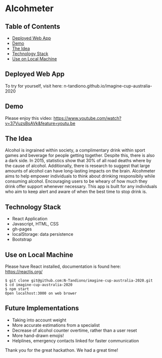 # Alcohmeter

## Table of Contents

- [Deployed Web App](##Deployed-Web-App)
- [Demo](##demo)
- [The Idea](##the-idea)
- [Technology Stack](##technology-stack)
- [Use on Local Machine](##use-on-local-machine)

## Deployed Web App

To try for yourself, visit here: n-tandiono.github.io/imagine-cup-australia-2020

## Demo

Please enjoy this video:
https://www.youtube.com/watch?v=37VuzsBsAVk&feature=youtu.be

## The Idea

Alcohol is ingrained within society, a complimentary drink within sport games and beverage for people getting together. Despite this, there is also a dark side. In 2015, statistics show that 30% of all road deaths where by the cause of alcohol. Additionally, there is research to suggest that large amounts of alcohol can have long-lasting impacts on the brain. Alcohmeter aims to help empower individuals to think about drinking responsibily while consuming alcohol. Encouraging users to be wheary of how much they drink offer support whenever necessary. This app is built for any individuals who aim to keep alert and aware of when the best time to stop drink is.

## Technology Stack

- React Application
- Javascript, HTML, CSS
- gh-pages
- localStorage: data persistence
- Bootstrap

## Use on Local Machine

Please have React installed, documentation is found here: https://reactjs.org/

```
$ git clone git@github.com:N-Tandiono/imagine-cup-australia-2020.git
$ cd imagine-cup-australia-2020
$ npm start
Open localhost:3000 on web brower
```

## Future Implementations

- Taking into account weight
- More accurate estimations from a specialist
- Decrease of alcohol counter overtime, rather than a user reset
- More hand-drawn emojis!
- Helplines, emergency contacts linked for faster communication

Thank you for the great hackathon. We had a great time!
